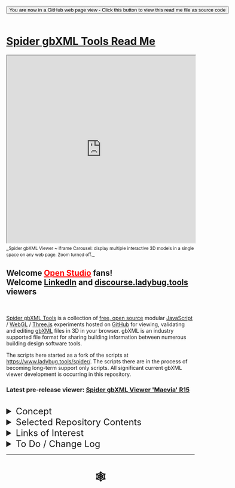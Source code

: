 

<span style=display:none; >[You are now in a GitHub source code view - click this link to view Read Me file as a web page](https://www.ladybug.tools/spider-gbxml-tools/index.html#README.md "View file as a web page." ) </span>


<div><input type=button class = btn btn-secondary btn-sm" onclick=window.location.href="https://github.com/ladybug-tools/spider-gbxml-tools/" value="You are now in a GitHub web page view - Click this button to view this read me file as source code" ><div>

<br>

# [Spider gbXML Tools Read Me]( #README.md )

<iframe class=iframeReadMe src=https://www.ladybug.tools/spider-gbxml-tools/cookbook/spider-gbxml-iframe-carousel/ width=100% height=500px >Iframes are not displayed on github.com</iframe>
_<small>Spider gbXML Viewer ~ Iframe Carousel: display multiple interactive 3D models in a single space on any web page. Zoom turned off.</small>_


## Welcome <a href="https://www.openstudio.net/" title="Hi Dan! Hi NREL!" style=color:red; target="_blank">Open Studio</a> fans! <br>Welcome [LinkedIn]( https://www.linkedin.com/feed/update/urn:li:activity:6458956499195568128/ ) and [discourse.ladybug.tools]( https://discourse.ladybug.tools/t/spider-gbxml-viewer-embedded-in-openstudio/4129 ) viewers

<!--
## Welcome <a href="https://www.rtcevents.com/bilt/eur18/" title="Hi Michal! Hi Ljubljana!" style=color:red; target="_blank">BILT EUR 2018</a> attendees!
-->

<br>

[Spider gbXML Tools]( https://github.com/ladybug-tools/spider "Source code on GitHub" ) is a collection of [free, open source]( https://opensource.guide/ "Read all about it at OpenSource Guides" ) modular [JavaScript]( https://developer.mozilla.org/en-US/docs/Web/JavaScript/About_JavaScript "Callout to Brendan" ) / [WebGL]( https://www.khronos.org/webgl/ "Tip of the hat to Ken Russell" ) / [Three.js]( https://threejs.org/ "Hi Mr.doob" ) experiments hosted on [GitHub]( https://github.com/about "Beep for where the geek peeps keep" ) for viewing, validating and editing [gbXML]( http://gbxml.org "Where's your schema today?" ) files in 3D in your browser. gbXML is an industry supported file format for sharing building information between numerous building design software tools.

The scripts here started as a fork of the scripts at https://www.ladybug.tools/spider/. The scripts there are in the process of becoming long-term support only scripts. All significant current gbXML viewer development is occurring in this repository.

<!--
The intention is to provide a faster, simpler more effective user experience base on a simpler, more modular code base.

The impetus for this code arose from the request by the developers of OpenStudio for a viewer that can be embedded in their code. It became quickly evident that the new codebase offered significant advantages over the the previous codebase. And, thus, the majority of ongoing development efforts have been transferred to this project. Previous releases will be supported at least to the extent of fixing bugs that that are reported.
-->

### Latest pre-release viewer: [Spider gbXML Viewer 'Maevia' R15 ]( https://www.ladybug.tools/spider-gbxml-tools/spider-gbxml-viewer/ "this one is hot" )

<br>

<details>

<summary>Concept</summary>

bbb
</details>


<details>

<summary>Selected Repository Contents</summary>


2019-01-19 ~ The following list is is outdated and needs refactoring


#### [gbXML Viewer Basic Read Me]( https://www.ladybug.tools/spider-gbxml-tools/#gbxml-viewer-basic/README.md )

* Open, view gbXML files in 3D in your browser with free, open source entry-level Three.js JavaScript
* This script contains the core or basic modules for an entry level viewing experience

***

### [gbXML Viewer Cookbook Gallery]( https://www.ladybug.tools/spider-gbxml-tools/#cookbook/cookbook-viewer-one-pager.html )

#### [gbXML Viewer Cookbook Read Me]( https://www.ladybug.tools/spider-gbxml-tools/#cookbook/README.md )

* A variety of add-on scripts that enhance Spider gbXML Basic
* Current capabilities include identifying issues with gbXML files, cutting 3D sections through 3D models and more
* Eventually all the features of Spider 'Aragog' Viewer R14 will be added as modules here


***


### [gbXML Viewer Sandbox Read Me]( https://www.ladybug.tools/spider-gbxml-tools/#sandbox/README.md )

* Files at an early stage of development

#### Latest release: [Spider gbXML Text Parser]( https://www.ladybug.tools/spider-gbxml-tools/sandbox/spider-gbxml-text-parser/ )

#### [Spider gbXML Text Parser Read Me]( https://www.ladybug.tools/spider-gbxml-tools/#sandbox/spider-gbxml-text-parser/README.md )

Many features
* Load very large gbXML files ( greater than 700 megabytes ) at a reasonable speed
* Read files in either UTF-8 or UTF-16 format
* Display geometry progressively as file loads - visual feedback for very large files
* Open remote files via a URL or local files via the file dialog box
* Open and automatically extract UTF-8 and UTF-6 files contained in ZIP compressed folders using file dialog box
* Save edited file to disk

And much more


#### Latest release: [Fetch Assemble Save ]( https://www.ladybug.tools/spider-gbxml-tools/fetch-assemble-save/index.html )

#### [Fetch Assemble Save Read Me]( https://www.ladybug.tools/spider-gbxml-tools/#fetch-assemble-save/README.md )

* Fetch source files from a CDN, assemble these into a single HTML file, save to file
* Build the source code needed to embed the Spider gbXML Viewer in OpenStudio
* 2018-10-23 ~ Currently very out of date. Fixes coming soon

</details>

<details>

<summary title="Better title for this section?" >Links of Interest</summary>


#### gbXML Home Page

* <http://www.gbxml.org/>
> gbXML is an industry supported schema for sharing building information between disparate building design software tools.

#### gbXML GitHub Presence
* <https://github.com/GreenBuildingXML>
	* <https://github.com/GreenBuildingXML/gbXML-Schema>
	* <https://github.com/GreenBuildingXML/Sample-gbXML-Files>
	* [Spider gbXML Viewer fork]( https://github.com/GreenBuildingXML/spider )

> Repositories for all things gbXML including the schema, validator source code, test cases, and a fork of the Spider gbXML Viewer

#### gbXML Schema as a document

* <http://gbxml.org/schema_doc/6.01/GreenBuildingXML_Ver6.01.html>

> Schema GreenBuildingXML_Ver6.01.xsd / the core definition of gbXML in a format that is easier to read than the source code.

### More gbXML References

* <https://en.wikipedia.org/wiki/Green_Building_XML>

> The Green Building XML schema (gbXML) is an open schema developed to facilitate transfer of building data stored in Building Information Models (BIM) to engineering analysis tools. gbXML is being integrated into a range of software CAD and engineering tools and supported by leading 3D BIM vendors. gbXML is streamlined to transfer building properties to and from engineering analysis tools to reduce the interoperability issues and eliminate plan take-off time.


* <https://twitter.com/gbXML>
> The gbXML open schema helps facilitate the transfer of building properties stored in 3D building information models (BIM) to engineering analysis tools.


### DOE / NREL / OpenStudio

* [US Department of Energy]( https://www.energy.gov/ )
* [National Renewable Energy Laboratory]( https://www.nrel.gov/ )
	* The National Renewable Energy Laboratory is a national laboratory of the U.S. Department of Energy, Office of Energy Efficiency and Renewable Energy, operated by the Alliance for Sustainable Energy, LLC.
	* https://github.com/NREL
* [OpenStudio]( https://www.openstudio.net/ )
	* OpenStudio is a cross-platform collection of software tools to support whole building energy modeling using EnergyPlus and advanced daylight analysis using Radiance.
	* https://github.com/NREL/OpenStudio

#### OpenStudio User Docs / Advanced Tutorials / Working with gbXML

* [OpenStudio User Documentation]( http://nrel.github.io/OpenStudio-user-documentation/ )

* [Working with gbXML]( http://nrel.github.io/OpenStudio-user-documentation/tutorials/tutorial_gbxmlimport/ )

> gbXML is an industry supported file format for sharing building information between disparate building design software tools. The OpenStudio Application can import and export gbXML files through the File->Import and File->Export menus.

<img src=images/openstudio-imported-gbxml.jpg width=800 >
_Screen capture NREL tutorial on Spider gbXML Viewer running in OpenStudio_


#### [gbXML to OpenStudio Report]( https://www.ladybug.tools/spider-gbxml-tools/#gbxml-to-openstudio-report.md )

</details>


<details>

<summary>To Do / Change Log</summary>


## To Do

Every module has its own read me file with its own to do list

This list is for items that relates to the overall content management including the TooToo scripts


### 2019-01-01 ~ Theo

New home page based on tootoo cms r13

### 2018-10-23 ~ Theo

Home page
* Minor text updates

#### 2018-10-19 ~ Theo

R7.6
* Add link to Issues module

#### 2018-10-15 ~ Theo

R7.5 Home page
* Many text updates
* Add full screen icons
* Fix scrolling issue

#### 2018-08-06 ~ Theo

R5
* Cleanup read me & index.html


#### 2018-07-14 ~ Theo

* Update text & links
* Add links of interest

#### 2018-07-13 ~ Theo

* First commit
* Add index.html & read me
* Add gbxml viewer basic folder and files

</details>

***

# <center title="hello!" ><a href=javascript:window.scrollTo(0,0); style=text-decoration:none; > &#x1f578; </a></center>


<style>

	summary { font-size: 1.5rem; }

</style>